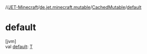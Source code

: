 //[JET-Minecraft](../../../index.md)/[de.jet.minecraft.mutable](../index.md)/[CachedMutable](index.md)/[default](default.md)

# default

[jvm]\
val [default](default.md): [T](index.md)
